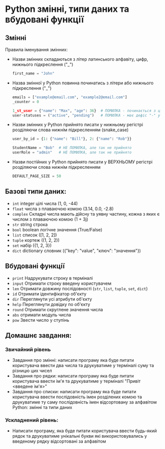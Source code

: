 # Python змінні, типи даних та вбудовані функції

## Змінні
Правила іменування змінних:
- Назви змінних складаються з літер латинського алфавіту, цифр, нижнього підкреслення ("_")
  ```python
  first_name = "John"
  ```
- Назва змінної у Python повинна починатись з літери або нижнього підкреслення ("_")
  ```python
  emails = ["example@email.com", "example2@email.com"]
  _counter = 0
  
  1_st_user = {"name": "Max", "age": 36}  # ПОМИЛКА - починається з цифри
  user-statuses = ("active", "pending")   # ПОМИЛКА - має дефіс "-" у назві
  ```
  
- Назви змінних у Python прийнято писати у нижньому регістрі розділяючи слова нижнім підкресленням (snake_case) 
  ```python
  user_by_id = {1: {"name": "Bill"}, 2: {"name": "Rob"}}
  
  StudentName = "Bob"  # НЕ ПОМИЛКА, але так не прийнято
  userRole = "admin"   # НЕ ПОМИЛКА, але так не прийнято
  ```

- Назви постійних у Python прийнято писати у ВЕРХНЬОМУ регістрі розділяючи слова нижнім підкресленням
  ```python
  DEFAULT_PAGE_SIZE = 50
  ```

## Базові типи даних:
- `int`       integer цілі числа (1, 0, -44)
- `float`     числа з плаваючою комою (3.14, 0.0, -2.8)
- `complex`   Складні числа мають дійсну та уявну частину, кожна з яких є числом з плаваючою комою (1 + 3j)
- `str`       string строка
- `bool`      boolean логічне значення (True/False)
- `list`      список ([1, 2, 2])
- `tuple`     кортеж ((1, 2, 2))
- `set`       набір ({1, 2, 3})
- `dict`      dictionary словник ({"key": "value", "ключ": "значення"})

## Вбудовані функції
- `print`     Надрукувати строку в терміналі
- `input`     Отримати строку введену користувачем
- `len`       Отримати довжину послідовності (`str`, `list`, `tuple`, `set`, `dict`)
- `id`        Отримати ідентифікатор об'єкту
- `dir`       Переглянути усі атрибути об'єкту
- `help`      Переглянути довідку по об'єкту
- `round`     Отримати скруглене значення числа
- `abs`       отримати модуль числа
- `pow`       Звести число у ступінь

## Домашнє завдання:
### Звичайний рівень
- Завдання про змінні: написати програму яка буде питати користувача ввести два числа 
та друкуватиме у терміналі суму та різницю цих чисел
- Завдання про рядки: написати програму яка буде питати користувача ввести ім'я та 
друкуватиме у терміналі "Привіт <введене ім'я>"
- Завдання про списки: написати програму яка буде питати користувача ввести послідовність 
імен розділених комою та друкуватиме ту саму послідовність імен відсортовану за алфавітом
Python: змінні та типи даних

### Ускладнений рівень:
- Написати програму, яка буде питати користувача ввести будь-який рядок та друкуватиме 
унікальні букви які використовувались у введеному рядку відсортовані за алфавітом
